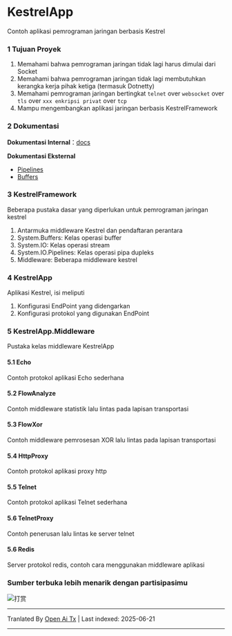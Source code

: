 # KestrelApp
Contoh aplikasi pemrograman jaringan berbasis Kestrel

### 1 Tujuan Proyek
1. Memahami bahwa pemrograman jaringan tidak lagi harus dimulai dari Socket
2. Memahami bahwa pemrograman jaringan tidak lagi membutuhkan kerangka kerja pihak ketiga (termasuk Dotnetty)
3. Memahami pemrograman jaringan bertingkat `telnet` over `websocket` over `tls` over `xxx enkripsi privat` over `tcp`
4. Mampu mengembangkan aplikasi jaringan berbasis KestrelFramework

### 2 Dokumentasi
**Dokumentasi Internal**：[docs](https://raw.githubusercontent.com/xljiulang/KestrelApp/master/docs)

**Dokumentasi Eksternal**
* [Pipelines](https://learn.microsoft.com/zh-cn/dotnet/standard/io/pipelines)
* [Buffers](https://learn.microsoft.com/zh-cn/dotnet/standard/io/buffers)

### 3 KestrelFramework
Beberapa pustaka dasar yang diperlukan untuk pemrograman jaringan kestrel
1. Antarmuka middleware Kestrel dan pendaftaran perantara
2. System.Buffers: Kelas operasi buffer
3. System.IO: Kelas operasi stream
4. System.IO.Pipelines: Kelas operasi pipa dupleks
5. Middleware: Beberapa middleware kestrel

### 4 KestrelApp
Aplikasi Kestrel, isi meliputi
1. Konfigurasi EndPoint yang didengarkan
2. Konfigurasi protokol yang digunakan EndPoint

### 5 KestrelApp.Middleware
Pustaka kelas middleware KestrelApp
#### 5.1 Echo
Contoh protokol aplikasi Echo sederhana

#### 5.2 FlowAnalyze
Contoh middleware statistik lalu lintas pada lapisan transportasi

#### 5.3 FlowXor
Contoh middleware pemrosesan XOR lalu lintas pada lapisan transportasi

#### 5.4 HttpProxy
Contoh protokol aplikasi proxy http

#### 5.5 Telnet
Contoh protokol aplikasi Telnet sederhana

#### 5.6 TelnetProxy
Contoh penerusan lalu lintas ke server telnet

#### 5.6 Redis
Server protokol redis, contoh cara menggunakan middleware aplikasi

### Sumber terbuka lebih menarik dengan partisipasimu
![打赏](https://raw.githubusercontent.com/xljiulang/KestrelApp/master/reward.png)


---

Tranlated By [Open Ai Tx](https://github.com/OpenAiTx/OpenAiTx) | Last indexed: 2025-06-21

---